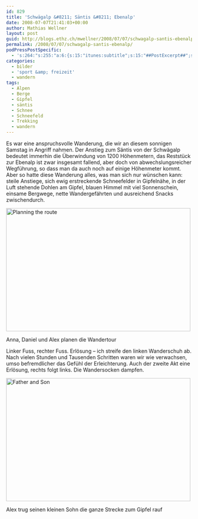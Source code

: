 ```yaml
---
id: 829
title: 'Schwägalp &#8211; Säntis &#8211; Ebenalp'
date: 2008-07-07T21:41:03+00:00
author: Mathias Wellner
layout: post
guid: http://blogs.ethz.ch/mwellner/2008/07/07/schwagalp-santis-ebenalp/
permalink: /2008/07/07/schwagalp-santis-ebenalp/
podPressPostSpecific:
  - 's:264:"s:255:"a:6:{s:15:"itunes:subtitle";s:15:"##PostExcerpt##";s:14:"itunes:summary";s:15:"##PostExcerpt##";s:15:"itunes:keywords";s:17:"##WordPressCats##";s:13:"itunes:author";s:10:"##Global##";s:15:"itunes:explicit";s:7:"Default";s:12:"itunes:block";s:7:"Default";}";";'
categories:
  - bilder
  - 'sport &amp; freizeit'
  - wandern
tags:
  - Alpen
  - Berge
  - Gipfel
  - säntis
  - Schnee
  - Schneefeld
  - Trekking
  - wandern
---
```

Es war eine anspruchsvolle Wanderung, die wir an diesem sonnigen Samstag in Angriff nahmen. Der Anstieg zum Säntis von der Schwägalp bedeutet immerhin die Überwindung von 1200 Höhenmetern, das Reststück zur Ebenalp ist zwar insgesamt fallend, aber doch von abwechslungsreicher Wegführung, so dass man da auch noch auf einige Höhenmeter kommt. Aber so hatte diese Wanderung alles, was man sich nur wünschen kann: steile Anstiege, sich ewig erstreckende Schneefelder in Gipfelnähe, in der Luft stehende Dohlen am Gipfel, blauen Himmel mit viel Sonnenschein, einsame Bergwege, nette Wandergefährten und ausreichend Snacks zwischendurch.

<div style="width: 510px" class="wp-caption aligncenter">
  <a href="http://www.flickr.com/photos/mwellner/2641824443/"><img alt="Planning the route" src="http://farm4.static.flickr.com/3266/2641824443_b304e09b87.jpg" title="Planning the route" width="500" height="334" /></a>
  
  <p class="wp-caption-text">
    Anna, Daniel und Alex planen die Wandertour<br />
  </p>
</div>

Linker Fuss, rechter Fuss. Erl&ouml;sung &ndash; ich streife den linken Wanderschuh ab. Nach vielen Stunden und Tausenden Schritten waren wir wie verwachsen, umso befremdlicher das Gef&uuml;hl der Erleichterung. Auch der zweite Akt eine Erl&ouml;sung, rechts folgt links. Die Wandersocken dampfen.

<div style="width: 510px" class="wp-caption aligncenter">
  <a href="http://www.flickr.com/photos/mwellner/2641824333/"><img alt="Father and Son" src="http://farm4.static.flickr.com/3009/2641824333_f5e2b9d480.jpg" title="Father and Son" width="500" height="334" /></a>
  
  <p class="wp-caption-text">
    Alex trug seinen kleinen Sohn die ganze Strecke zum Gipfel rauf<br />
  </p>
</div>